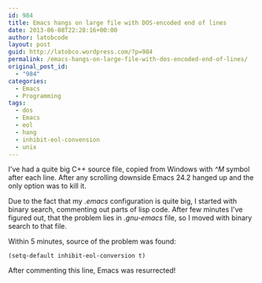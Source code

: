 ```yaml
---
id: 984
title: Emacs hangs on large file with DOS-encoded end of lines
date: 2013-06-08T22:28:16+00:00
author: latobcode
layout: post
guid: http://latobco.wordpress.com/?p=984
permalink: /emacs-hangs-on-large-file-with-dos-encoded-end-of-lines/
original_post_id:
  - "984"
categories:
  - Emacs
  - Programming
tags:
  - dos
  - Emacs
  - eol
  - hang
  - inhibit-eol-convension
  - unix
---
```

I've had a quite big C++ source file, copied from Windows with _^M_ symbol after each line. After any scrolling downside Emacs 24.2 hanged up and the only option was to kill it.

Due to the fact that my _.emacs_ configuration is quite big, I started with binary search, commenting out parts of lisp code. After few minutes I've figured out, that the problem lies in _.gnu-emacs_ file, so I moved with binary search to that file.

Within 5 minutes, source of the problem was found:

    (setq-default inhibit-eol-conversion t)

After commenting this line, Emacs was resurrected!